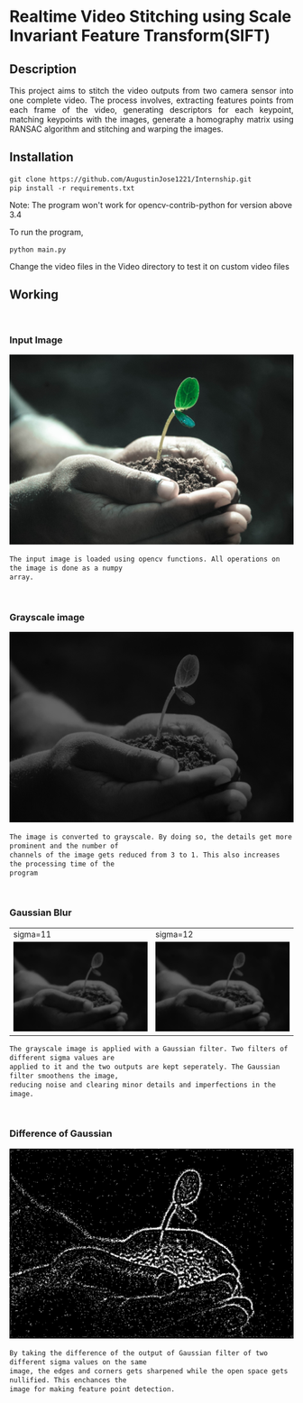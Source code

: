 # Realtime Video Stitching using Scale Invariant Feature Transform(SIFT)

<h2>Description</h2>
<p align="justify">This project aims to stitch the video outputs from two camera sensor into one complete video. The process involves, extracting features points from each frame of the video, generating descriptors for each keypoint, matching keypoints with the images, generate a homography matrix using RANSAC algorithm and stitching and warping the images. </p>
<h2>Installation</h2>

```
git clone https://github.com/AugustinJose1221/Internship.git
pip install -r requirements.txt
```
Note: The program won't work for opencv-contrib-python for version above 3.4

To run the program,

```
python main.py
```

Change the video files in the Video directory to test it on custom video files

<h2>Working</h2>
<br>
<h3>Input Image</h3>
<img src="Test/img/test.jpg">

```
The input image is loaded using opencv functions. All operations on the image is done as a numpy
array.
```

<br>
<h3>Grayscale image</h3>
<img src="Test/img/gray1.jpg">

```
The image is converted to grayscale. By doing so, the details get more prominent and the number of 
channels of the image gets reduced from 3 to 1. This also increases the processing time of the 
program
```

<br>
<h3>Gaussian Blur</h3>
<table>
  <tr>
    <td>sigma=11</td>
    <td>sigma=12</td>
  </tr>
  <tr>
    <td><img src="Test/img/GrayBlur2.jpg" width="500"></td>
    <td><img src="Test/img/GrayBlur2.jpg" width="500"></td>
  </tr>
 </table>
 
```
The grayscale image is applied with a Gaussian filter. Two filters of different sigma values are 
applied to it and the two outputs are kept seperately. The Gaussian filter smoothens the image, 
reducing noise and clearing minor details and imperfections in the image.
```

 <br>
<h3>Difference of Gaussian</h3>
<img src="Difference/Output/GrayDiff1.jpg"></img>

```
By taking the difference of the output of Gaussian filter of two different sigma values on the same 
image, the edges and corners gets sharpened while the open space gets nullified. This enchances the 
image for making feature point detection.
```
